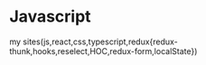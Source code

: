 # Javascript
my sites(js,react,css,typescript,redux{redux-thunk,hooks,reselect,HOC,redux-form,localState})

